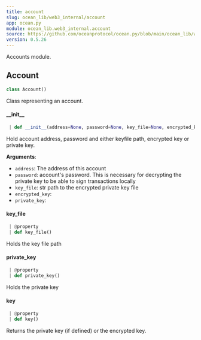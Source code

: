 ```yaml
---
title: account
slug: ocean_lib/web3_internal/account
app: ocean.py
module: ocean_lib.web3_internal.account
source: https://github.com/oceanprotocol/ocean.py/blob/main/ocean_lib/web3_internal/account.py
version: 0.5.26
---
```

Accounts module.

## Account

```python
class Account()
```

Class representing an account.

#### \_\_init\_\_

```python
 | def __init__(address=None, password=None, key_file=None, encrypted_key=None, private_key=None)
```

Hold account address, password and either keyfile path, encrypted key or private key.

**Arguments**:

- `address`: The address of this account
- `password`: account's password. This is necessary for decrypting the private key
to be able to sign transactions locally
- `key_file`: str path to the encrypted private key file
- `encrypted_key`: 
- `private_key`: 

#### key\_file

```python
 | @property
 | def key_file()
```

Holds the key file path

#### private\_key

```python
 | @property
 | def private_key()
```

Holds the private key

#### key

```python
 | @property
 | def key()
```

Returns the private key (if defined) or the encrypted key.

